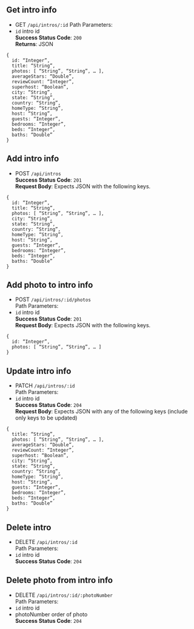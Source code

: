 ## Get intro info  
   - GET <code>/api/intros/:id</code>
Path Parameters:  
   - <code>id</code> intro id  
**Success Status Code**: <code>200</code>  
**Returns**: JSON  
``` 
{
  id: “Integer”, 
  title: “String”,
  photos: [ “String”, “String”, … ],
  averageStars: “Double”,
  reviewCount: “Integer”,
  superhost: “Boolean”,
  city: “String”,
  state: “String”,
  country: “String”,
  homeType: “String”,
  host: “String”,
  guests: “Integer”,
  bedrooms: “Integer”,
  beds: “Integer”,
  baths: “Double”
}
```

## Add intro info  
- POST <code>/api/intros</code>  
**Success Status Code**: <code>201</code>  
**Request Body**: Expects JSON with the following keys.  
```
{
  id: “Integer”, 
  title: “String”,
  photos: [ “String”, “String”, … ],
  city: “String”,
  state: “String”,
  country: “String”,
  homeType: “String”,
  host: “String”,
  guests: “Integer”,
  bedrooms: “Integer”,
  beds: “Integer”,
  baths: “Double”
}
```

## Add photo to intro info  
- POST <code>/api/intros/:id/photos</code>  
Path Parameters:  
- <code>id</code> intro id  
**Success Status Code**: <code>201</code>  
**Request Body**: Expects JSON with the following keys.  
```
{
  id: “Integer”, 
  photos: [ “String”, “String”, … ]
}
```

## Update intro info  
- PATCH <code>/api/intros/:id</code>  
Path Parameters:  
- <code>id</code> intro id  
**Success Status Code**: <code>204</code>  
**Request Body**: Expects JSON with any of the following keys (include only keys to be updated)  
```
{
  title: “String”,
  photos: [ “String”, “String”, … ],
  averageStars: “Double”,
  reviewCount: “Integer”,
  superhost: “Boolean”,
  city: “String”,
  state: “String”,
  country: “String”,
  homeType: “String”,
  host: “String”,
  guests: “Integer”,
  bedrooms: “Integer”,
  beds: “Integer”,
  baths: “Double”
}
```

## Delete intro  
- DELETE <code>/api/intros/:id</code>  
Path Parameters:  
- <code>id</code> intro id  
**Success Status Code**: <code>204</code>  
 
## Delete photo from intro info  
- DELETE <code>/api/intros/:id/:photoNumber</code>  
Path Parameters:  
- <code>id</code> intro id  
- photoNumber order of photo  
**Success Status Code**: <code>204</code>  
